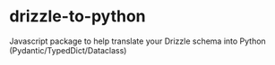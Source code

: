 # drizzle-to-python
Javascript package to help translate your Drizzle schema into Python (Pydantic/TypedDict/Dataclass)
